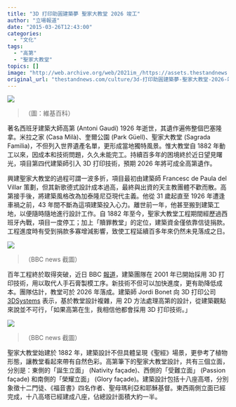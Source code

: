 ```yaml
---
title: "3D 打印助圓建築夢 聖家大教堂 2026 竣工"
author: "立場報道"
date: "2015-03-26T12:43:00"
categories:
  - "文化"
tags:
  - "高第"
  - "聖家大教堂"
topics: []
image: "http://web.archive.org/web/2021im_/https://assets.thestandnews.com/media/photos/Sagrada_Familia_DlzpM.jpg"
original_url: "thestandnews.com/culture/3d-打印助圓建築夢-聖家大教堂-2026-竣工"
---
```

![](http://web.archive.org/web/2021im_/https://assets.thestandnews.com/media/photos/Sagrada_Familia_DlzpM.jpg)
> （圖：維基百科）

著名西班牙建築大師高第 (Antoni Gaudí) 1926 年逝世，其遺作遍佈整個巴塞隆拿。米拉之家 (Casa Milà)、奎爾公園 (Park Güell)、聖家大教堂 (Sagrada Familia)，不但列入世界遺產名單，更形成當地獨特風景。惟大教堂自 1882 年動工以來，因成本和技術問題，久久未能完工。持續百多年的困境終於近日望見曙光，項目第四代建築師引入 3D 打印技術，預期 2026 年將可成全高第遺作。

興建聖家大教堂的過程可謂一波多折，項目最初由建築師 Francesc de Paula del Villar 策劃，但其新歌德式設計成本過高，最終與出資的天主教團體不歡而散。高第接手後，將建築風格改為加泰隆尼亞現代主義。他從 31 歲起直至 1926 年遭逢車禍之前，43 年間不斷為這項建築投入心力。離世前一年，他甚至搬到建築工地，以便隨時隨地進行設計工作。自 1882 年至今，聖家大教堂工程期間經歷過西班牙內戰，項目一度停工；加上「贖罪教堂」的定位，建築資金僅依靠信徒捐款。工程進度時有受到捐款多寡增減影響，致使工程延續百多年來仍然未見落成之日。

![](http://web.archive.org/web/2021im_/https://assets.thestandnews.com/media/photos/E88196E5AEB6workshop_DhNzX.png)
> （BBC news 截圖）

百年工程終於取得突破，近日 BBC [報道](http://web.archive.org/web/20211229060505/http://www.bbc.co.uk/programmes/p02m69bt)，建築團隊在 2001 年已開始採用 3D 打印技術，用以取代人手石膏製模工序。新技術不但可以加快進度，更有助降低成本。團隊估計，教堂可於 2026 年落成。建築師 Jordi Bonet 向 3D 打印公司 [3DSystems](http://web.archive.org/web/20211229060505/http://www.3dsystems.com/nl/node/867) 表示，基於教堂設計複雜，用 2D 方法處理高第的設計，從建築觀點來說並不可行，「如果高第在生，我相信他都會採用 3D 打印技術。」

![](http://web.archive.org/web/2021im_/https://assets.thestandnews.com/media/photos/E88196E5AEB6workshop-2_1snpK.png)
> （BBC news 截圖）

聖家大教堂始建於 1882 年，建築設計不但具體呈現《聖經》場景，更參考了植物形態，讓教堂看起來帶有自然色彩。高第筆下的聖家大教堂設計，共有三個立面，分別是：東側的「誕生立面」 (Nativity façade)、西側的「受難立面」 (Passion façade) 和南側的「榮耀立面」 (Glory façade)。建築設計包括十八座高塔，分別象徵十二門徒、《福音書》四名作者、聖母瑪利亞和耶穌基督。東西兩側立面已經完成，十八高塔已經建成八座，佔總設計面積大約一半。